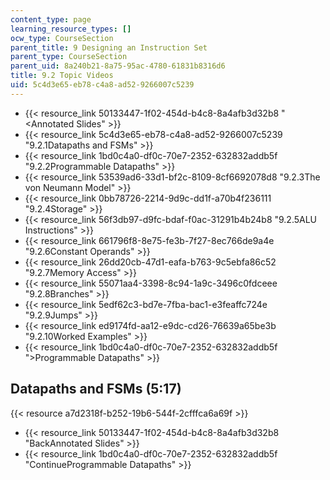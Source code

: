 ```yaml
---
content_type: page
learning_resource_types: []
ocw_type: CourseSection
parent_title: 9 Designing an Instruction Set
parent_type: CourseSection
parent_uid: 8a240b21-8a75-95ac-4780-61831b8316d6
title: 9.2 Topic Videos
uid: 5c4d3e65-eb78-c4a8-ad52-9266007c5239
---
```


*   {{< resource_link 50133447-1f02-454d-b4c8-8a4afb3d32b8 "\<Annotated Slides" >}}
*   {{< resource_link 5c4d3e65-eb78-c4a8-ad52-9266007c5239 "9.2.1Datapaths and FSMs" >}}
*   {{< resource_link 1bd0c4a0-df0c-70e7-2352-632832addb5f "9.2.2Programmable Datapaths" >}}
*   {{< resource_link 53539ad6-33d1-bf2c-8109-8cf6692078d8 "9.2.3The von Neumann Model" >}}
*   {{< resource_link 0bb78726-2214-9d9c-dd1f-a70b4f236111 "9.2.4Storage" >}}
*   {{< resource_link 56f3db97-d9fc-bdaf-f0ac-31291b4b24b8 "9.2.5ALU Instructions" >}}
*   {{< resource_link 661796f8-8e75-fe3b-7f27-8ec766de9a4e "9.2.6Constant Operands" >}}
*   {{< resource_link 26dd20cb-47d1-eafa-b763-9c5ebfa86c52 "9.2.7Memory Access" >}}
*   {{< resource_link 55071aa4-3398-8c94-1a9c-3496c0fdceee "9.2.8Branches" >}}
*   {{< resource_link 5edf62c3-bd7e-7fba-bac1-e3feaffc724e "9.2.9Jumps" >}}
*   {{< resource_link ed9174fd-aa12-e9dc-cd26-76639a65be3b "9.2.10Worked Examples" >}}
*   {{< resource_link 1bd0c4a0-df0c-70e7-2352-632832addb5f "\>Programmable Datapaths" >}}

Datapaths and FSMs (5:17)
-------------------------

{{< resource a7d2318f-b252-19b6-544f-2cfffca6a69f >}}

*   {{< resource_link 50133447-1f02-454d-b4c8-8a4afb3d32b8 "BackAnnotated Slides" >}}
*   {{< resource_link 1bd0c4a0-df0c-70e7-2352-632832addb5f "ContinueProgrammable Datapaths" >}}